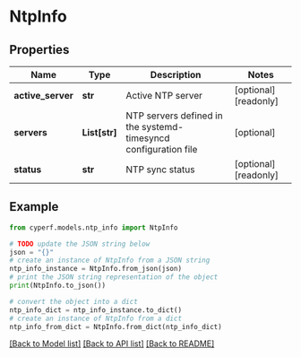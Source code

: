 # NtpInfo


## Properties

Name | Type | Description | Notes
------------ | ------------- | ------------- | -------------
**active_server** | **str** | Active NTP server | [optional] [readonly] 
**servers** | **List[str]** | NTP servers defined in the systemd-timesyncd configuration file | [optional] 
**status** | **str** | NTP sync status | [optional] [readonly] 

## Example

```python
from cyperf.models.ntp_info import NtpInfo

# TODO update the JSON string below
json = "{}"
# create an instance of NtpInfo from a JSON string
ntp_info_instance = NtpInfo.from_json(json)
# print the JSON string representation of the object
print(NtpInfo.to_json())

# convert the object into a dict
ntp_info_dict = ntp_info_instance.to_dict()
# create an instance of NtpInfo from a dict
ntp_info_from_dict = NtpInfo.from_dict(ntp_info_dict)
```
[[Back to Model list]](../README.md#documentation-for-models) [[Back to API list]](../README.md#documentation-for-api-endpoints) [[Back to README]](../README.md)


